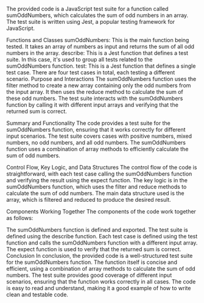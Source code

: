 The provided code is a JavaScript test suite for a function called sumOddNumbers, which calculates the sum of odd numbers in an array. The test suite is written using Jest, a popular testing framework for JavaScript.

Functions and Classes
sumOddNumbers: This is the main function being tested. It takes an array of numbers as input and returns the sum of all odd numbers in the array.
describe: This is a Jest function that defines a test suite. In this case, it's used to group all tests related to the sumOddNumbers function.
test: This is a Jest function that defines a single test case. There are four test cases in total, each testing a different scenario.
Purpose and Interactions
The sumOddNumbers function uses the filter method to create a new array containing only the odd numbers from the input array. It then uses the reduce method to calculate the sum of these odd numbers. The test suite interacts with the sumOddNumbers function by calling it with different input arrays and verifying that the returned sum is correct.

Summary and Functionality
The code provides a test suite for the sumOddNumbers function, ensuring that it works correctly for different input scenarios. The test suite covers cases with positive numbers, mixed numbers, no odd numbers, and all odd numbers. The sumOddNumbers function uses a combination of array methods to efficiently calculate the sum of odd numbers.

Control Flow, Key Logic, and Data Structures
The control flow of the code is straightforward, with each test case calling the sumOddNumbers function and verifying the result using the expect function. The key logic is in the sumOddNumbers function, which uses the filter and reduce methods to calculate the sum of odd numbers. The main data structure used is the array, which is filtered and reduced to produce the desired result.

Components Working Together
The components of the code work together as follows:

The sumOddNumbers function is defined and exported.
The test suite is defined using the describe function.
Each test case is defined using the test function and calls the sumOddNumbers function with a different input array.
The expect function is used to verify that the returned sum is correct.
Conclusion
In conclusion, the provided code is a well-structured test suite for the sumOddNumbers function. The function itself is concise and efficient, using a combination of array methods to calculate the sum of odd numbers. The test suite provides good coverage of different input scenarios, ensuring that the function works correctly in all cases. The code is easy to read and understand, making it a good example of how to write clean and testable code.

